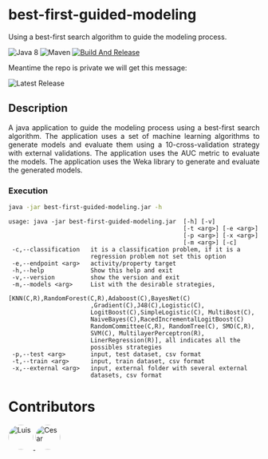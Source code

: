 # best-first-guided-modeling

Using a best-first search algorithm to guide the modeling process.

![Java 8](https://img.shields.io/badge/Java-8-blue.svg)
![Maven](https://img.shields.io/badge/Maven-3.8.8-blue.svg)
[![Build And Release](https://github.com/cicese-biocom/best-first-guided-modeling/actions/workflows/maven_release.yml/badge.svg)](https://github.com/cicese-biocom/best-first-guided-modeling/actions/workflows/maven_release.yml)

Meantime the repo is private we will get this message:

![Latest Release](https://img.shields.io/github/v/release/cicese-biocom/best-first-guided-modeling?label=latest&style=flat-square)





## Description
<div style="text-align: justify;">
A java application to guide the modeling process using a best-first search algorithm. The application uses a set of machine learning algorithms to generate models and evaluate them using a 10-cross-validation strategy with external validations. The application uses the AUC metric to evaluate the models. The application uses the Weka library to generate and evaluate the generated models.
</div>

### Execution

```bash
java -jar best-first-guided-modeling.jar -h
```
```
usage: java -jar best-first-guided-modeling.jar  [-h] [-v]
                                                 [-t <arg>] [-e <arg>] 
                                                 [-p <arg>] [-x <arg>]
                                                 [-m <arg>] [-c] 
 -c,--classification   it is a classification problem, if it is a
                       regression problem not set this option
 -e,--endpoint <arg>   activity/property target
 -h,--help             Show this help and exit
 -v,--version          show the version and exit
 -m,--models <arg>     List with the desirable strategies,
                       [KNN(C,R),RandomForest(C,R),Adaboost(C),BayesNet(C)
                       ,Gradient(C),J48(C),Logistic(C),
                       LogitBoost(C),SimpleLogistic(C), MultiBost(C),
                       NaiveBayes(C),RacedIncrementalLogitBoost(C)
                       RandomCommittee(C,R), RandomTree(C), SMO(C,R),
                       SVM(C), MultilayerPerceptron(R),
                       LinerRegression(R)], all indicates all the
                       possibles strategies
 -p,--test <arg>       input, test dataset, csv format
 -t,--train <arg>      input, train dataset, csv format
 -x,--external <arg>   input, external folder with several external
                       datasets, csv format
```

# Contributors
<a href="https://github.com/lgarciaag89">
    <img src="https://github.com/lgarciaag89.png" width="50" style="border-radius: 50%;" alt="Luis" />
</a>
<a href="https://github.com/cicese-biocom">
    <img src="https://github.com/cicese-biocom.png" width="50" style="border-radius: 50%;" alt="Cesar" />
</a>
